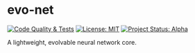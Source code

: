 # evo-net
[![Code Quality & Tests](https://github.com/EvoLib/evo-lib/actions/workflows/ci.yml/badge.svg)](https://github.com/EvoLib/evo-lib/actions/workflows/ci.yml)
[![License: MIT](https://img.shields.io/badge/license-MIT-green.svg)](LICENSE)
[![Project Status: Alpha](https://img.shields.io/badge/status-alpha-orange.svg)](https://github.com/EvoLib/evo-lib)

A lightweight, evolvable neural network core.
